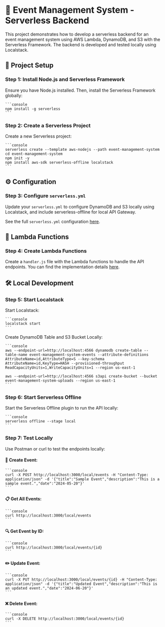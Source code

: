 # 🎉 Event Management System - Serverless Backend

This project demonstrates how to develop a serverless backend for an event management system using AWS Lambda, DynamoDB, and S3 with the Serverless Framework. The backend is developed and tested locally using Localstack.

## 🚀 Project Setup

### Step 1: Install Node.js and Serverless Framework

Ensure you have Node.js installed. Then, install the Serverless Framework globally:

    ```console
    npm install -g serverless
    ```

### Step 2: Create a Serverless Project

Create a new Serverless project:

    ```console
    serverless create --template aws-nodejs --path event-management-system
    cd event-management-system
    npm init -y
    npm install aws-sdk serverless-offline localstack
    ```

## ⚙️ Configuration

### Step 3: Configure `serverless.yml`

Update your `serverless.yml` to configure DynamoDB and S3 locally using Localstack, and include serverless-offline for local API Gateway.

See the full `serverless.yml` configuration [here](serverless.yml).

## 📝 Lambda Functions

### Step 4: Create Lambda Functions

Create a `handler.js` file with the Lambda functions to handle the API endpoints. You can find the implementation details [here](handler.js).

## 🛠 Local Development

### Step 5: Start Localstack

Start Localstack:

    ```console
    localstack start
    ```

Create DynamoDB Table and S3 Bucket Locally:

    ```console
    aws --endpoint-url=http://localhost:4566 dynamodb create-table --table-name event-management-system-events --attribute-definitions AttributeName=id,AttributeType=S --key-schema AttributeName=id,KeyType=HASH --provisioned-throughput ReadCapacityUnits=1,WriteCapacityUnits=1 --region us-east-1

    aws --endpoint-url=http://localhost:4566 s3api create-bucket --bucket event-management-system-uploads --region us-east-1
    ```

### Step 6: Start Serverless Offline

Start the Serverless Offline plugin to run the API locally:

    ```console
    serverless offline --stage local
    ```

### Step 7: Test Locally

Use Postman or curl to test the endpoints locally:

#### 🚀 Create Event:

    ```console
    curl -X POST http://localhost:3000/local/events -H "Content-Type: application/json" -d '{"title":"Sample Event","description":"This is a sample event.","date":"2024-05-20"}'
    ```

#### 📋 Get All Events:

    ```console
    curl http://localhost:3000/local/events
    ```

#### 🔍 Get Event by ID:

    ```console
    curl http://localhost:3000/local/events/{id}
    ```

#### ✏️ Update Event:

    ```console
    curl -X PUT http://localhost:3000/local/events/{id} -H "Content-Type: application/json" -d '{"title":"Updated Event","description":"This is an updated event.","date":"2024-06-20"}'
    ```

#### ❌ Delete Event:

    ```console
    curl -X DELETE http://localhost:3000/local/events/{id}
    ```
